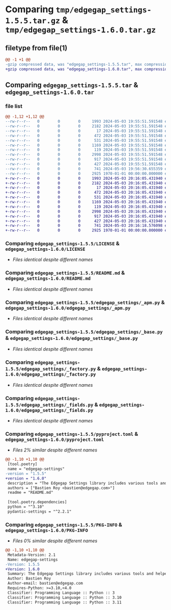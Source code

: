 # Comparing `tmp/edgegap_settings-1.5.5.tar.gz` & `tmp/edgegap_settings-1.6.0.tar.gz`

## filetype from file(1)

```diff
@@ -1 +1 @@
-gzip compressed data, was "edgegap_settings-1.5.5.tar", max compression
+gzip compressed data, was "edgegap_settings-1.6.0.tar", max compression
```

## Comparing `edgegap_settings-1.5.5.tar` & `edgegap_settings-1.6.0.tar`

### file list

```diff
@@ -1,12 +1,12 @@
--rw-r--r--   0        0        0     1993 2024-05-03 19:55:51.591548 edgegap_settings-1.5.5/LICENSE
--rw-r--r--   0        0        0     2182 2024-05-03 19:55:51.591548 edgegap_settings-1.5.5/README.md
--rw-r--r--   0        0        0       17 2024-05-03 19:55:51.591548 edgegap_settings-1.5.5/edgegap_settings/BUILD
--rw-r--r--   0        0        0      472 2024-05-03 19:55:51.591548 edgegap_settings-1.5.5/edgegap_settings/__init__.py
--rw-r--r--   0        0        0      531 2024-05-03 19:55:51.591548 edgegap_settings-1.5.5/edgegap_settings/_apm.py
--rw-r--r--   0        0        0     1169 2024-05-03 19:55:51.591548 edgegap_settings-1.5.5/edgegap_settings/_base.py
--rw-r--r--   0        0        0      119 2024-05-03 19:55:51.591548 edgegap_settings-1.5.5/edgegap_settings/_configuration.py
--rw-r--r--   0        0        0     2998 2024-05-03 19:55:51.591548 edgegap_settings-1.5.5/edgegap_settings/_factory.py
--rw-r--r--   0        0        0      917 2024-05-03 19:55:51.591548 edgegap_settings-1.5.5/edgegap_settings/_fields.py
--rw-r--r--   0        0        0      427 2024-05-03 19:55:51.591548 edgegap_settings-1.5.5/edgegap_settings/_logstash.py
--rw-r--r--   0        0        0      741 2024-05-03 19:56:30.655359 edgegap_settings-1.5.5/pyproject.toml
--rw-r--r--   0        0        0     2925 1970-01-01 00:00:00.000000 edgegap_settings-1.5.5/PKG-INFO
+-rw-r--r--   0        0        0     1993 2024-05-03 20:16:05.431940 edgegap_settings-1.6.0/LICENSE
+-rw-r--r--   0        0        0     2182 2024-05-03 20:16:05.431940 edgegap_settings-1.6.0/README.md
+-rw-r--r--   0        0        0       17 2024-05-03 20:16:05.431940 edgegap_settings-1.6.0/edgegap_settings/BUILD
+-rw-r--r--   0        0        0      472 2024-05-03 20:16:05.431940 edgegap_settings-1.6.0/edgegap_settings/__init__.py
+-rw-r--r--   0        0        0      531 2024-05-03 20:16:05.431940 edgegap_settings-1.6.0/edgegap_settings/_apm.py
+-rw-r--r--   0        0        0     1169 2024-05-03 20:16:05.431940 edgegap_settings-1.6.0/edgegap_settings/_base.py
+-rw-r--r--   0        0        0      119 2024-05-03 20:16:05.431940 edgegap_settings-1.6.0/edgegap_settings/_configuration.py
+-rw-r--r--   0        0        0     2998 2024-05-03 20:16:05.431940 edgegap_settings-1.6.0/edgegap_settings/_factory.py
+-rw-r--r--   0        0        0      917 2024-05-03 20:16:05.431940 edgegap_settings-1.6.0/edgegap_settings/_fields.py
+-rw-r--r--   0        0        0      427 2024-05-03 20:16:05.431940 edgegap_settings-1.6.0/edgegap_settings/_logstash.py
+-rw-r--r--   0        0        0      741 2024-05-03 20:16:18.576098 edgegap_settings-1.6.0/pyproject.toml
+-rw-r--r--   0        0        0     2925 1970-01-01 00:00:00.000000 edgegap_settings-1.6.0/PKG-INFO
```

### Comparing `edgegap_settings-1.5.5/LICENSE` & `edgegap_settings-1.6.0/LICENSE`

 * *Files identical despite different names*

### Comparing `edgegap_settings-1.5.5/README.md` & `edgegap_settings-1.6.0/README.md`

 * *Files identical despite different names*

### Comparing `edgegap_settings-1.5.5/edgegap_settings/_apm.py` & `edgegap_settings-1.6.0/edgegap_settings/_apm.py`

 * *Files identical despite different names*

### Comparing `edgegap_settings-1.5.5/edgegap_settings/_base.py` & `edgegap_settings-1.6.0/edgegap_settings/_base.py`

 * *Files identical despite different names*

### Comparing `edgegap_settings-1.5.5/edgegap_settings/_factory.py` & `edgegap_settings-1.6.0/edgegap_settings/_factory.py`

 * *Files identical despite different names*

### Comparing `edgegap_settings-1.5.5/edgegap_settings/_fields.py` & `edgegap_settings-1.6.0/edgegap_settings/_fields.py`

 * *Files identical despite different names*

### Comparing `edgegap_settings-1.5.5/pyproject.toml` & `edgegap_settings-1.6.0/pyproject.toml`

 * *Files 2% similar despite different names*

```diff
@@ -1,10 +1,10 @@
 [tool.poetry]
 name = "edgegap-settings"
-version = "1.5.5"
+version = "1.6.0"
 description = "The Edgegap Settings library includes various tools and helpers for interacting with Explicit Settings Models. It is designed for use within the Edgegap organization."
 authors = ["Bastien Roy <bastien@edgegap.com>"]
 readme = "README.md"
 
 [tool.poetry.dependencies]
 python = "^3.10"
 pydantic-settings = "^2.2.1"
```

### Comparing `edgegap_settings-1.5.5/PKG-INFO` & `edgegap_settings-1.6.0/PKG-INFO`

 * *Files 0% similar despite different names*

```diff
@@ -1,10 +1,10 @@
 Metadata-Version: 2.1
 Name: edgegap-settings
-Version: 1.5.5
+Version: 1.6.0
 Summary: The Edgegap Settings library includes various tools and helpers for interacting with Explicit Settings Models. It is designed for use within the Edgegap organization.
 Author: Bastien Roy
 Author-email: bastien@edgegap.com
 Requires-Python: >=3.10,<4.0
 Classifier: Programming Language :: Python :: 3
 Classifier: Programming Language :: Python :: 3.10
 Classifier: Programming Language :: Python :: 3.11
```

